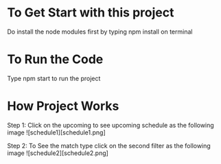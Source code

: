 # To Get Start with this project 
Do install the node modules first by typing npm install on terminal

# To Run the Code
Type npm start to run the project

# How Project Works
Step 1: Click on the upcoming to see upcoming schedule as the following image
![schedule1][schedule1.png]

Step 2: To See the match type click on the second filter as the following image
![schedule2][schedule2.png]
